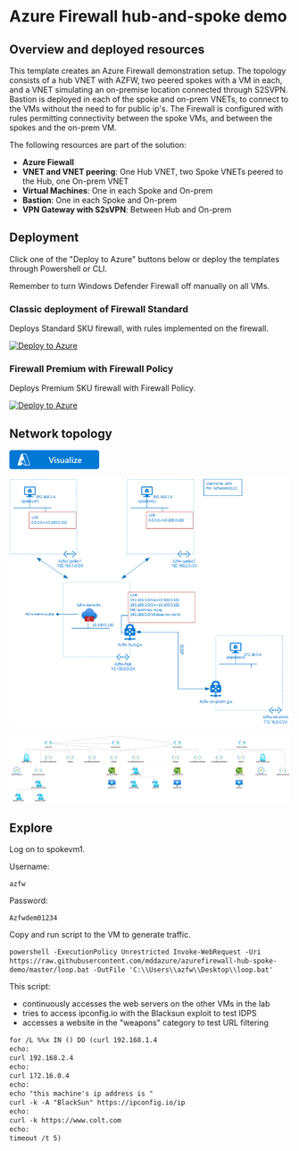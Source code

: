 # Azure Firewall hub-and-spoke demo
## Overview and deployed resources

This template creates an Azure Firewall demonstration setup. The topology consists of a hub VNET with AZFW, two peered spokes with a VM in each, and a VNET simulating an on-premise location connected through S2SVPN. Bastion is deployed in each of the spoke and on-prem VNETs, to connect to the VMs without the need to for public ip's.
The Firewall is configured with rules permitting connectivity between the spoke VMs, and between the spokes and the on-prem VM.

The following resources are part of the solution:

+ **Azure Fiewall**
+ **VNET and VNET peering**: One Hub VNET, two Spoke VNETs peered to the Hub, one On-prem VNET
+ **Virtual Machines**: One in each Spoke and On-prem
+ **Bastion**: One in each Spoke and On-prem
+ **VPN Gateway with S2sVPN**: Between Hub and On-prem

## Deployment 

Click one of the "Deploy to Azure" buttons below or deploy the templates through Powershell or CLI. 

Remember to turn Windows Defender Firewall off manually on all VMs.

### Classic deployment of Firewall Standard
Deploys Standard SKU firewall, with rules implemented on the firewall.

[![Deploy to Azure](https://aka.ms/deploytoazurebutton)](https://portal.azure.com/#create/Microsoft.Template/uri/https%3A%2F%2Fraw.githubusercontent.com%2Fmddazure%2F%2F101-azurefirewall-hub-spoke-demo%2Fmaster%2Fazuredeploy.json)


### Firewall Premium with Firewall Policy
Deploys Premium SKU firewall with Firewall Policy.

[![Deploy to Azure](https://aka.ms/deploytoazurebutton)](https://portal.azure.com/#create/Microsoft.Template/uri/https%3A%2F%2Fraw.githubusercontent.com%2Fmddazure%2F%2F101-azurefirewall-hub-spoke-demo%2Fmaster%2Fazuredeploy.fwmanager.json)

## Network topology

<a href="http://armviz.io/#/?load=https%3A%2F%2Fraw.githubusercontent.com%2FAzure%2Fazure-quickstart-templates%2Fmaster%2F101-azurefirewall-hub-spoke-demo%2Fazuredeploy.json" target="_blank">
<img src="https://raw.githubusercontent.com/Azure/azure-quickstart-templates/master/1-CONTRIBUTION-GUIDE/images/visualizebutton.png"/>
</a>

![Topology](images/azfwdemo.png)


![Topology](images/topology.png)

## Explore

Log on to spokevm1.

Username:
```
azfw
```

Password:
```
Azfwdem01234
```

Copy and run script to the VM to generate traffic.
```
powershell -ExecutionPolicy Unrestricted Invoke-WebRequest -Uri https://raw.githubusercontent.com/mddazure/azurefirewall-hub-spoke-demo/master/loop.bat -OutFile 'C:\\Users\\azfw\\Desktop\\loop.bat'
```
This script:
- continuously accesses the web servers on the other VMs in the lab
- tries to access ipconfig.io with the Blacksun exploit to test IDPS
- accesses a website in the "weapons" category to test URL filtering 
```
for /L %%x IN () DO (curl 192.168.1.4 
echo:
curl 192.168.2.4
echo:
curl 172.16.0.4
echo:
echo "this machine's ip address is "
curl -k -A "BlackSun" https://ipconfig.io/ip
echo:
curl -k https://www.colt.com
echo:
timeout /t 5) 
```

